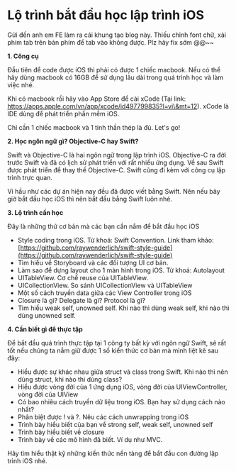 # Lộ trình bắt đầu học lập trình iOS

Gửi đến anh em FE làm ra cái khung tạo blog này. Thiếu chỉnh font chữ, xài phím tab trên bàn phím để tab vào không được. Plz hãy fix sớm @@\~\~

**1. Công cụ**

Đầu tiên để code được iOS thì phải có được 1 chiếc macbook. Nếu có thể hãy dùng macbook có 16GB để sử dụng lâu dài trong quá trình học và làm việc nhé.

Khi có macbook rồi hãy vào App Store để cài xCode (Tại link: https://apps.apple.com/vn/app/xcode/id497799835?l=vi\&mt=12). xCode là IDE dùng để phát triển phần mềm iOS.

Chỉ cần 1 chiếc macbook và 1 tinh thần thép là đủ. Let's go!

**2. Học ngôn ngữ gì? Objective-C hay Swift?**

Swift và Objective-C là hai ngôn ngữ trong lập trình iOS. Objective-C ra đời trước Swift và đã có lịch sử phát triển với rất nhiều ứng dụng. Về sau Swift được phát triển để thay thế Objective-C. Swift cũng đi kèm với công cụ lập trình trực quan.

Vì hầu như các dự án hiện nay đều đã được viết bằng Swift. Nên nếu bây giờ bắt đầu học iOS thì nên bắt đầu bằng Swift luôn nhé.

**3. Lộ trình cần học**

Đây là những thứ cơ bản mà các bạn cần nắm để bắt đầu học iOS

* Style coding trong iOS. Từ khoá: Swift Convention. Link tham khảo: [https://github.com/raywenderlich/swift-style-guide](https://github.com/raywenderlich/swift-style-guide)
* Tìm hiểu về Storyboard và các đối tượng UI cơ bản.
* Làm sao để dựng layout cho 1 màn hình trong iOS. Từ khoá: Autolayout
* UITableView. Cơ chế reuse của UITableView.
* UICollectionView. So sánh UICollectionView và UITableView
* Một số cách truyền data giữa các View Controller trong iOS
* Closure là gì? Delegate là gì? Protocol là gì?
* Tìm hiểu weak self, unowned self. Khi nào thì dùng weak self, khi nào thì dùng unowned self.

**4. Cần biết gì để thực tập**

Để bắt đầu quá trình thực tập tại 1 công ty bất kỳ với ngôn ngữ Swift, sẽ rất tốt nếu chúng ta nắm giữ được 1 số kiến thức cơ bản mà mình liệt kê sau đây:

* Hiểu được sự khác nhau giữa struct và class trong Swift. Khi nào thì nên dùng struct, khi nào thì dùng class?
* Hiểu được vòng đời của 1 ứng dụng iOS, vòng đời của UIViewController, vòng đời của UIView
* Có bao nhiêu cách truyền dữ liệu trong iOS. Bạn hay sử dụng cách nào nhất?
* Phân biệt được ! và ?. Nêu các cách unwrapping trong iOS
* Trình bày hiểu biết của bạn về strong self, weak self, unowned self
* Trình bày hiểu biết về closure
* Trình bày về các mô hình đã biết. Ví dụ như MVC.

Hãy tìm hiểu thật kỹ những kiến thức nền tảng để bắt đầu con đường lập trình iOS nhé.
